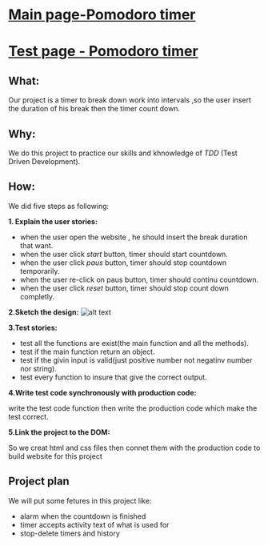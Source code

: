 # [Main page-Pomodoro timer](https://snocks.github.io/Timer-AlaaZahra/index.html)

# [Test page - Pomodoro timer ](https://snocks.github.io/Timer-AlaaZahra/test.html)

## What:
Our project is a timer to break down work into intervals ,so the user insert the duration of his break then the timer count down.


## Why:
We do this project to practice our skills and khnowledge of *TDD* (Test Driven Development).


## How:
We did five steps as following:

**1. Explain the user stories:**
 - when the user open the website , he should insert the break duration that want.
 - when the user click *start* button, timer should start countdown.
 - when the user click *paus* button, timer should stop countdown temporarily.
 - when the user re-click on paus button, timer should continu countdown.
 - when the user click *reset* button, timer should stop count down completly.

**2.Sketch the design:**
![alt text](https://scontent.fjrs2-1.fna.fbcdn.net/v/t34.0-12/16651983_750647628430949_141733741_n.gif?oh=17e2af355f0c86dde5bdae34783625f6&oe=589E923B)

**3.Test stories:**
 - test all the functions are exist(the main function and all the methods).
 - test if the main function return an object.
 - test if the givin input is valid(just positive number not negatinv number nor string).
 - test every function to insure that give the correct output.

**4.Write test code synchronously with production code:**

 write the test code function then write the production code which make the test correct.

**5.Link the project to the DOM:**

 So we creat html and css files then connet them with the production code to build website for this project


## Project plan
  We will put some fetures in this project like:
  - alarm when the countdown is finished
  - timer accepts activity text of what is used for
  - stop-delete timers and history
